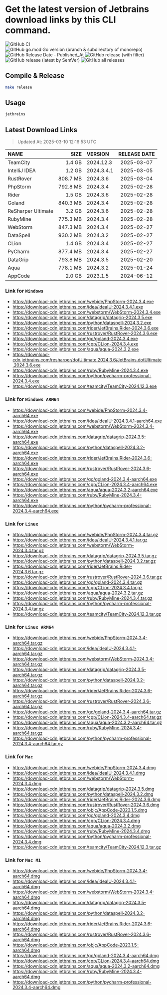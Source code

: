# Get the latest version of Jetbrains download links by this CLI command.

![GitHub CI](https://github.com/designinlife/jetbrains/actions/workflows/ci.yml/badge.svg)
![GitHub go.mod Go version (branch & subdirectory of monorepo)](https://img.shields.io/github/go-mod/go-version/designinlife/jetbrains/master)
![GitHub Release Date - Published_At](https://img.shields.io/github/release-date/designinlife/jetbrains)
![GitHub release (with filter)](https://img.shields.io/github/v/release/designinlife/jetbrains)
![GitHub release (latest by SemVer)](https://img.shields.io/github/downloads/designinlife/jetbrains/v1.1.12/total)
![GitHub all releases](https://img.shields.io/github/downloads/designinlife/jetbrains/total)

## Compile & Release

```bash
make release
```

## Usage

```bash
jetbrains
```

## Latest Download Links

> Updated At: 2025-03-10 12:16:53 UTC

| NAME | SIZE | VERSION | RELEASE DATE |
| :-- | --: | :-- | :--: |
| TeamCity | 1.4 GB | 2024.12.3 | 2025-03-07 |
| IntelliJ IDEA | 1.2 GB | 2024.3.4.1 | 2025-03-05 |
| RustRover | 808.7 MB | 2024.3.6 | 2025-03-04 |
| PhpStorm | 792.8 MB | 2024.3.4 | 2025-02-28 |
| Rider | 1.5 GB | 2024.3.6 | 2025-02-28 |
| Goland | 840.3 MB | 2024.3.4 | 2025-02-28 |
| ReSharper Ultimate | 3.2 GB | 2024.3.6 | 2025-02-28 |
| RubyMine | 775.3 MB | 2024.3.4 | 2025-02-28 |
| WebStorm | 847.3 MB | 2024.3.4 | 2025-02-27 |
| DataSpell | 930.2 MB | 2024.3.2 | 2025-02-27 |
| CLion | 1.4 GB | 2024.3.4 | 2025-02-27 |
| PyCharm | 877.4 MB | 2024.3.4 | 2025-02-27 |
| DataGrip | 793.8 MB | 2024.3.5 | 2025-02-20 |
| Aqua | 778.1 MB | 2024.3.2 | 2025-01-24 |
| AppCode | 2.0 GB | 2023.1.5 | 2024-06-12 |

### Link for `Windows`

* <https://download-cdn.jetbrains.com/webide/PhpStorm-2024.3.4.exe>
* <https://download-cdn.jetbrains.com/idea/ideaIU-2024.3.4.1.exe>
* <https://download-cdn.jetbrains.com/webstorm/WebStorm-2024.3.4.exe>
* <https://download-cdn.jetbrains.com/datagrip/datagrip-2024.3.5.exe>
* <https://download-cdn.jetbrains.com/python/dataspell-2024.3.2.exe>
* <https://download-cdn.jetbrains.com/rider/JetBrains.Rider-2024.3.6.exe>
* <https://download-cdn.jetbrains.com/rustrover/RustRover-2024.3.6.exe>
* <https://download-cdn.jetbrains.com/go/goland-2024.3.4.exe>
* <https://download-cdn.jetbrains.com/cpp/CLion-2024.3.4.exe>
* <https://download-cdn.jetbrains.com/aqua/aqua-2024.3.2.exe>
* <https://download-cdn.jetbrains.com/resharper/dotUltimate.2024.3.6/JetBrains.dotUltimate.2024.3.6.exe>
* <https://download-cdn.jetbrains.com/ruby/RubyMine-2024.3.4.exe>
* <https://download-cdn.jetbrains.com/python/pycharm-professional-2024.3.4.exe>
* <https://download-cdn.jetbrains.com/teamcity/TeamCity-2024.12.3.exe>

### Link for `Windows ARM64`

* <https://download-cdn.jetbrains.com/webide/PhpStorm-2024.3.4-aarch64.exe>
* <https://download-cdn.jetbrains.com/idea/ideaIU-2024.3.4.1-aarch64.exe>
* <https://download-cdn.jetbrains.com/webstorm/WebStorm-2024.3.4-aarch64.exe>
* <https://download-cdn.jetbrains.com/datagrip/datagrip-2024.3.5-aarch64.exe>
* <https://download-cdn.jetbrains.com/python/dataspell-2024.3.2-aarch64.exe>
* <https://download-cdn.jetbrains.com/rider/JetBrains.Rider-2024.3.6-aarch64.exe>
* <https://download-cdn.jetbrains.com/rustrover/RustRover-2024.3.6-aarch64.exe>
* <https://download-cdn.jetbrains.com/go/goland-2024.3.4-aarch64.exe>
* <https://download-cdn.jetbrains.com/cpp/CLion-2024.3.4-aarch64.exe>
* <https://download-cdn.jetbrains.com/aqua/aqua-2024.3.2-aarch64.exe>
* <https://download-cdn.jetbrains.com/ruby/RubyMine-2024.3.4-aarch64.exe>
* <https://download-cdn.jetbrains.com/python/pycharm-professional-2024.3.4-aarch64.exe>

### Link for `Linux`

* <https://download-cdn.jetbrains.com/webide/PhpStorm-2024.3.4.tar.gz>
* <https://download-cdn.jetbrains.com/idea/ideaIU-2024.3.4.1.tar.gz>
* <https://download-cdn.jetbrains.com/webstorm/WebStorm-2024.3.4.tar.gz>
* <https://download-cdn.jetbrains.com/datagrip/datagrip-2024.3.5.tar.gz>
* <https://download-cdn.jetbrains.com/python/dataspell-2024.3.2.tar.gz>
* <https://download-cdn.jetbrains.com/rider/JetBrains.Rider-2024.3.6.tar.gz>
* <https://download-cdn.jetbrains.com/rustrover/RustRover-2024.3.6.tar.gz>
* <https://download-cdn.jetbrains.com/go/goland-2024.3.4.tar.gz>
* <https://download-cdn.jetbrains.com/cpp/CLion-2024.3.4.tar.gz>
* <https://download-cdn.jetbrains.com/aqua/aqua-2024.3.2.tar.gz>
* <https://download-cdn.jetbrains.com/ruby/RubyMine-2024.3.4.tar.gz>
* <https://download-cdn.jetbrains.com/python/pycharm-professional-2024.3.4.tar.gz>
* <https://download-cdn.jetbrains.com/teamcity/TeamCity-2024.12.3.tar.gz>

### Link for `Linux ARM64`

* <https://download-cdn.jetbrains.com/webide/PhpStorm-2024.3.4-aarch64.tar.gz>
* <https://download-cdn.jetbrains.com/idea/ideaIU-2024.3.4.1-aarch64.tar.gz>
* <https://download-cdn.jetbrains.com/webstorm/WebStorm-2024.3.4-aarch64.tar.gz>
* <https://download-cdn.jetbrains.com/datagrip/datagrip-2024.3.5-aarch64.tar.gz>
* <https://download-cdn.jetbrains.com/python/dataspell-2024.3.2-aarch64.tar.gz>
* <https://download-cdn.jetbrains.com/rider/JetBrains.Rider-2024.3.6-aarch64.tar.gz>
* <https://download-cdn.jetbrains.com/rustrover/RustRover-2024.3.6-aarch64.tar.gz>
* <https://download-cdn.jetbrains.com/go/goland-2024.3.4-aarch64.tar.gz>
* <https://download-cdn.jetbrains.com/cpp/CLion-2024.3.4-aarch64.tar.gz>
* <https://download-cdn.jetbrains.com/aqua/aqua-2024.3.2-aarch64.tar.gz>
* <https://download-cdn.jetbrains.com/ruby/RubyMine-2024.3.4-aarch64.tar.gz>
* <https://download-cdn.jetbrains.com/python/pycharm-professional-2024.3.4-aarch64.tar.gz>

### Link for `Mac`

* <https://download-cdn.jetbrains.com/webide/PhpStorm-2024.3.4.dmg>
* <https://download-cdn.jetbrains.com/idea/ideaIU-2024.3.4.1.dmg>
* <https://download-cdn.jetbrains.com/webstorm/WebStorm-2024.3.4.dmg>
* <https://download-cdn.jetbrains.com/datagrip/datagrip-2024.3.5.dmg>
* <https://download-cdn.jetbrains.com/python/dataspell-2024.3.2.dmg>
* <https://download-cdn.jetbrains.com/rider/JetBrains.Rider-2024.3.6.dmg>
* <https://download-cdn.jetbrains.com/rustrover/RustRover-2024.3.6.dmg>
* <https://download-cdn.jetbrains.com/objc/AppCode-2023.1.5.dmg>
* <https://download-cdn.jetbrains.com/go/goland-2024.3.4.dmg>
* <https://download-cdn.jetbrains.com/cpp/CLion-2024.3.4.dmg>
* <https://download-cdn.jetbrains.com/aqua/aqua-2024.3.2.dmg>
* <https://download-cdn.jetbrains.com/ruby/RubyMine-2024.3.4.dmg>
* <https://download-cdn.jetbrains.com/python/pycharm-professional-2024.3.4.dmg>
* <https://download-cdn.jetbrains.com/teamcity/TeamCity-2024.12.3.tar.gz>

### Link for `Mac M1`

* <https://download-cdn.jetbrains.com/webide/PhpStorm-2024.3.4-aarch64.dmg>
* <https://download-cdn.jetbrains.com/idea/ideaIU-2024.3.4.1-aarch64.dmg>
* <https://download-cdn.jetbrains.com/webstorm/WebStorm-2024.3.4-aarch64.dmg>
* <https://download-cdn.jetbrains.com/datagrip/datagrip-2024.3.5-aarch64.dmg>
* <https://download-cdn.jetbrains.com/python/dataspell-2024.3.2-aarch64.dmg>
* <https://download-cdn.jetbrains.com/rider/JetBrains.Rider-2024.3.6-aarch64.dmg>
* <https://download-cdn.jetbrains.com/rustrover/RustRover-2024.3.6-aarch64.dmg>
* <https://download-cdn.jetbrains.com/objc/AppCode-2023.1.5-aarch64.dmg>
* <https://download-cdn.jetbrains.com/go/goland-2024.3.4-aarch64.dmg>
* <https://download-cdn.jetbrains.com/cpp/CLion-2024.3.4-aarch64.dmg>
* <https://download-cdn.jetbrains.com/aqua/aqua-2024.3.2-aarch64.dmg>
* <https://download-cdn.jetbrains.com/ruby/RubyMine-2024.3.4-aarch64.dmg>
* <https://download-cdn.jetbrains.com/python/pycharm-professional-2024.3.4-aarch64.dmg>
